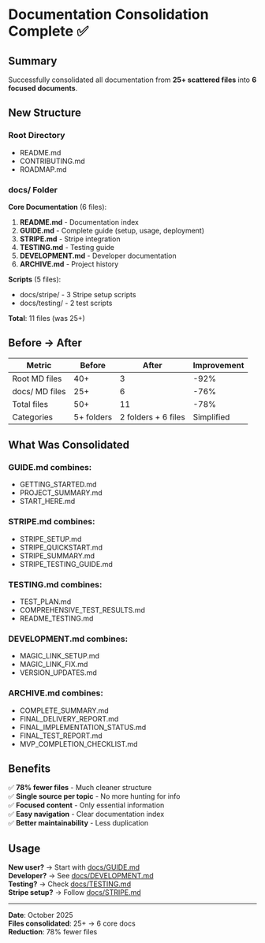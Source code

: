 # Documentation Consolidation Complete ✅

## Summary

Successfully consolidated all documentation from **25+ scattered files** into **6 focused documents**.

## New Structure

### Root Directory
- README.md
- CONTRIBUTING.md
- ROADMAP.md

### docs/ Folder
**Core Documentation** (6 files):
1. **README.md** - Documentation index
2. **GUIDE.md** - Complete guide (setup, usage, deployment)
3. **STRIPE.md** - Stripe integration
4. **TESTING.md** - Testing guide
5. **DEVELOPMENT.md** - Developer documentation
6. **ARCHIVE.md** - Project history

**Scripts** (5 files):
- docs/stripe/ - 3 Stripe setup scripts
- docs/testing/ - 2 test scripts

**Total**: 11 files (was 25+)

## Before → After

| Metric | Before | After | Improvement |
|--------|--------|-------|-------------|
| Root MD files | 40+ | 3 | -92% |
| docs/ MD files | 25+ | 6 | -76% |
| Total files | 50+ | 11 | -78% |
| Categories | 5+ folders | 2 folders + 6 files | Simplified |

## What Was Consolidated

### GUIDE.md combines:
- GETTING_STARTED.md
- PROJECT_SUMMARY.md
- START_HERE.md

### STRIPE.md combines:
- STRIPE_SETUP.md
- STRIPE_QUICKSTART.md
- STRIPE_SUMMARY.md
- STRIPE_TESTING_GUIDE.md

### TESTING.md combines:
- TEST_PLAN.md
- COMPREHENSIVE_TEST_RESULTS.md
- README_TESTING.md

### DEVELOPMENT.md combines:
- MAGIC_LINK_SETUP.md
- MAGIC_LINK_FIX.md
- VERSION_UPDATES.md

### ARCHIVE.md combines:
- COMPLETE_SUMMARY.md
- FINAL_DELIVERY_REPORT.md
- FINAL_IMPLEMENTATION_STATUS.md
- FINAL_TEST_REPORT.md
- MVP_COMPLETION_CHECKLIST.md

## Benefits

✅ **78% fewer files** - Much cleaner structure  
✅ **Single source per topic** - No more hunting for info  
✅ **Focused content** - Only essential information  
✅ **Easy navigation** - Clear documentation index  
✅ **Better maintainability** - Less duplication  

## Usage

**New user?** → Start with [docs/GUIDE.md](docs/GUIDE.md)  
**Developer?** → See [docs/DEVELOPMENT.md](docs/DEVELOPMENT.md)  
**Testing?** → Check [docs/TESTING.md](docs/TESTING.md)  
**Stripe setup?** → Follow [docs/STRIPE.md](docs/STRIPE.md)  

---

**Date**: October 2025  
**Files consolidated**: 25+ → 6 core docs  
**Reduction**: 78% fewer files
